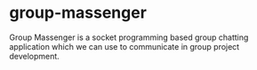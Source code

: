 # group-massenger
Group Massenger is a socket programming based group chatting application which we can use to communicate in group project development.
